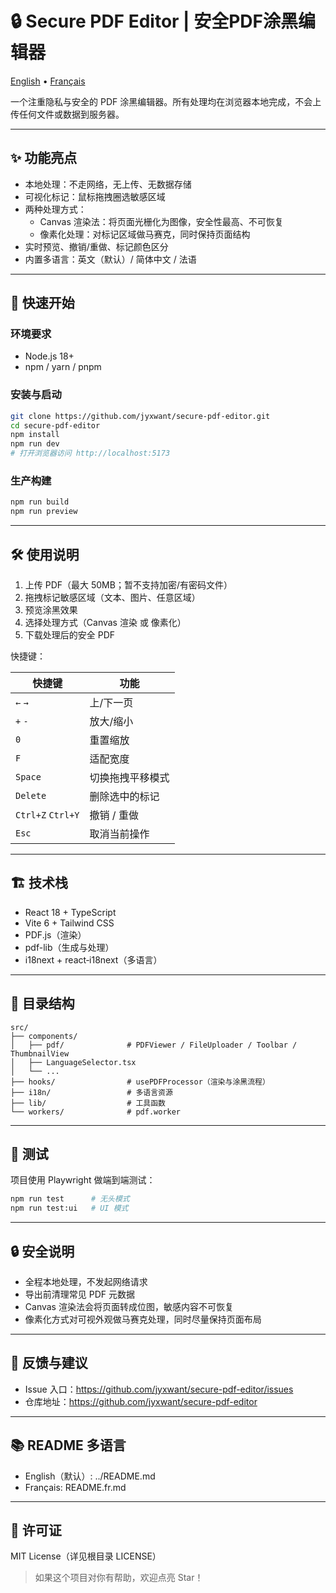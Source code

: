 # 🔒 Secure PDF Editor | 安全PDF涂黑编辑器

[English](../README.md) • [Français](README.fr.md)

一个注重隐私与安全的 PDF 涂黑编辑器。所有处理均在浏览器本地完成，不会上传任何文件或数据到服务器。

---

## ✨ 功能亮点

- 本地处理：不走网络，无上传、无数据存储
- 可视化标记：鼠标拖拽圈选敏感区域
- 两种处理方式：
  - Canvas 渲染法：将页面光栅化为图像，安全性最高、不可恢复
  - 像素化处理：对标记区域做马赛克，同时保持页面结构
- 实时预览、撤销/重做、标记颜色区分
- 内置多语言：英文（默认）/ 简体中文 / 法语

---

## 🚀 快速开始

### 环境要求
- Node.js 18+
- npm / yarn / pnpm

### 安装与启动
```bash
git clone https://github.com/jyxwant/secure-pdf-editor.git
cd secure-pdf-editor
npm install
npm run dev
# 打开浏览器访问 http://localhost:5173
```

### 生产构建
```bash
npm run build
npm run preview
```

---

## 🛠 使用说明

1. 上传 PDF（最大 50MB；暂不支持加密/有密码文件）
2. 拖拽标记敏感区域（文本、图片、任意区域）
3. 预览涂黑效果
4. 选择处理方式（Canvas 渲染 或 像素化）
5. 下载处理后的安全 PDF

快捷键：

| 快捷键 | 功能 |
|--------|------|
| `←` `→` | 上/下一页 |
| `+` `-` | 放大/缩小 |
| `0` | 重置缩放 |
| `F` | 适配宽度 |
| `Space` | 切换拖拽平移模式 |
| `Delete` | 删除选中的标记 |
| `Ctrl+Z` `Ctrl+Y` | 撤销 / 重做 |
| `Esc` | 取消当前操作 |

---

## 🏗 技术栈

- React 18 + TypeScript
- Vite 6 + Tailwind CSS
- PDF.js（渲染）
- pdf-lib（生成与处理）
- i18next + react‑i18next（多语言）

---

## 📁 目录结构

```
src/
├── components/
│   ├── pdf/              # PDFViewer / FileUploader / Toolbar / ThumbnailView
│   ├── LanguageSelector.tsx
│   └── ...
├── hooks/                # usePDFProcessor（渲染与涂黑流程）
├── i18n/                 # 多语言资源
├── lib/                  # 工具函数
└── workers/              # pdf.worker
```

---

## 🧪 测试

项目使用 Playwright 做端到端测试：

```bash
npm run test      # 无头模式
npm run test:ui   # UI 模式
```

---

## 🔒 安全说明

- 全程本地处理，不发起网络请求
- 导出前清理常见 PDF 元数据
- Canvas 渲染法会将页面转成位图，敏感内容不可恢复
- 像素化方式对可视外观做马赛克处理，同时尽量保持页面布局

---

## 💬 反馈与建议

- Issue 入口：https://github.com/jyxwant/secure-pdf-editor/issues
- 仓库地址：https://github.com/jyxwant/secure-pdf-editor

---

## 📚 README 多语言

- English（默认）: ../README.md
- Français: README.fr.md

---

## 📝 许可证

MIT License（详见根目录 LICENSE）

> 如果这个项目对你有帮助，欢迎点亮 Star！
